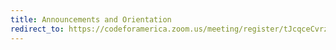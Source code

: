 ```yaml
---
title: Announcements and Orientation
redirect_to: https://codeforamerica.zoom.us/meeting/register/tJcqceCvrzspHNyWvFkETFOxCJTThIDhvjRE
---
```

